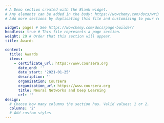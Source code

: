```yaml
---
# A Demo section created with the Blank widget.
# Any elements can be added in the body: https://wowchemy.com/docs/writing-markdown-latex/
# Add more sections by duplicating this file and customizing to your requirements.

widget: pages # See https://wowchemy.com/docs/page-builder/
headless: true # This file represents a page section.
weight: 20 # Order that this section will appear.
title: Awards

content:
  title: Awards
  items:
    - certificate_url: https://www.coursera.org
      date_end: ''
      date_start: '2021-01-25'
      description: ''
      organization: Coursera
      organization_url: https://www.coursera.org
      title: Neural Networks and Deep Learning
      url: ''
design:
  # Choose how many columns the section has. Valid values: 1 or 2.
  columns: '2'
  # Add custom styles
---
```

